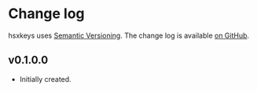 Change log
==========

hsxkeys uses [Semantic Versioning][1].
The change log is available [on GitHub][2].

[1]: http://semver.org/spec/v2.0.0.html
[2]: https://github.com/githubuser/hsxkeys/releases

## v0.1.0.0

* Initially created.
